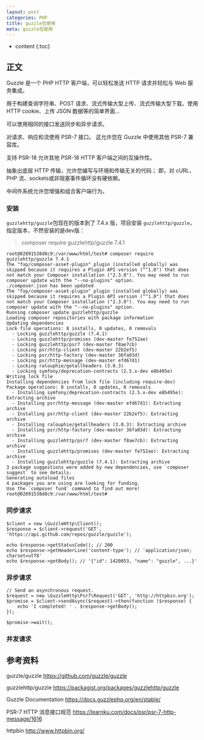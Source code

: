 ```yaml
---
layout: post
categories: PHP
title: guzzle包使用
meta: guzzle包使用
---
```

* content
{:toc}

## 正文

Guzzle 是一个 PHP HTTP 客户端，可以轻松发送 HTTP 请求并轻松与 Web 服务集成。

用于构建查询字符串、POST 请求、流式传输大型上传、流式传输大型下载、使用 HTTP cookie、上传 JSON 数据等的简单界面...

可以使用相同的接口发送同步和异步请求。

对请求、响应和流使用 PSR-7 接口。  这允许您在 Guzzle 中使用其他 PSR-7 兼容库。

支持 PSR-18 允许其他 PSR-18 HTTP 客户端之间的互操作性。

抽象出底层 HTTP 传输，允许您编写与环境和传输无关的代码；  即，对 cURL、PHP 流、sockets或非阻塞事件循环没有硬依赖。

中间件系统允许您增强和组合客户端行为。

### 安装

`guzzlehttp/guzzle`包现在的版本到了 7.4.x 版，项目安装 `guzzlehttp/guzzle`，指定版本，不然安装的是dev版：
> composer require guzzlehttp/guzzle 7.4.1

```
root@02891538d8c9:/var/www/html/test# composer require guzzlehttp/guzzle 7.4.1
The "fxp/composer-asset-plugin" plugin (installed globally) was skipped because it requires a Plugin API version ("^1.0") that does not match your Composer installation ("2.3.0"). You may need to run composer update with the "--no-plugins" option.
./composer.json has been updated
The "fxp/composer-asset-plugin" plugin (installed globally) was skipped because it requires a Plugin API version ("^1.0") that does not match your Composer installation ("2.3.0"). You may need to run composer update with the "--no-plugins" option.
Running composer update guzzlehttp/guzzle
Loading composer repositories with package information
Updating dependencies
Lock file operations: 8 installs, 0 updates, 0 removals
  - Locking guzzlehttp/guzzle (7.4.1)
  - Locking guzzlehttp/promises (dev-master fe752ae)
  - Locking guzzlehttp/psr7 (dev-master f8ae7cb)
  - Locking psr/http-client (dev-master 22b2ef5)
  - Locking psr/http-factory (dev-master 36fa03d)
  - Locking psr/http-message (dev-master efd67d1)
  - Locking ralouphie/getallheaders (3.0.3)
  - Locking symfony/deprecation-contracts (2.5.x-dev e8b495e)
Writing lock file
Installing dependencies from lock file (including require-dev)
Package operations: 8 installs, 0 updates, 0 removals
  - Installing symfony/deprecation-contracts (2.5.x-dev e8b495e): Extracting archive
  - Installing psr/http-message (dev-master efd67d1): Extracting archive
  - Installing psr/http-client (dev-master 22b2ef5): Extracting archive
  - Installing ralouphie/getallheaders (3.0.3): Extracting archive
  - Installing psr/http-factory (dev-master 36fa03d): Extracting archive
  - Installing guzzlehttp/psr7 (dev-master f8ae7cb): Extracting archive
  - Installing guzzlehttp/promises (dev-master fe752ae): Extracting archive
  - Installing guzzlehttp/guzzle (7.4.1): Extracting archive
3 package suggestions were added by new dependencies, use `composer suggest` to see details.
Generating autoload files
4 packages you are using are looking for funding.
Use the `composer fund` command to find out more!
root@02891538d8c9:/var/www/html/test#
```

### 同步请求

```
$client = new \GuzzleHttp\Client();
$response = $client->request('GET', 'https://api.github.com/repos/guzzle/guzzle');

echo $response->getStatusCode(); // 200
echo $response->getHeaderLine('content-type'); // 'application/json; charset=utf8'
echo $response->getBody(); // '{"id": 1420053, "name": "guzzle", ...}'
```

### 异步请求

```
// Send an asynchronous request.
$request = new \GuzzleHttp\Psr7\Request('GET', 'http://httpbin.org');
$promise = $client->sendAsync($request)->then(function ($response) {
    echo 'I completed! ' . $response->getBody();
});

$promise->wait();
```

### 并发请求





## 参考资料

guzzle/guzzle <https://github.com/guzzle/guzzle> 

guzzlehttp/guzzle <https://packagist.org/packages/guzzlehttp/guzzle>

Guzzle Documentation <https://docs.guzzlephp.org/en/stable/>

PSR-7 HTTP 消息接口规范 <https://learnku.com/docs/psr/psr-7-http-message/1616>

httpbin <http://www.httpbin.org/>

